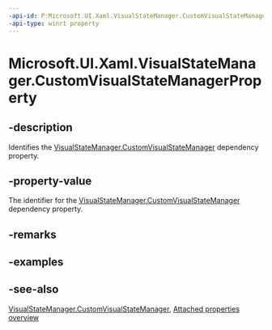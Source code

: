 ```yaml
---
-api-id: P:Microsoft.UI.Xaml.VisualStateManager.CustomVisualStateManagerProperty
-api-type: winrt property
---
```


<!-- Property syntax
public Windows.UI.Xaml.DependencyProperty CustomVisualStateManagerProperty { get; }
-->

# Microsoft.UI.Xaml.VisualStateManager.CustomVisualStateManagerProperty

## -description

Identifies the [VisualStateManager.CustomVisualStateManager](visualstatemanager_customvisualstatemanager.md) dependency property.

## -property-value

The identifier for the [VisualStateManager.CustomVisualStateManager](visualstatemanager_customvisualstatemanager.md) dependency property.

## -remarks

## -examples

## -see-also

[VisualStateManager.CustomVisualStateManager](visualstatemanager_customvisualstatemanager.md), [Attached properties overview](/windows/uwp/xaml-platform/attached-properties-overview)
